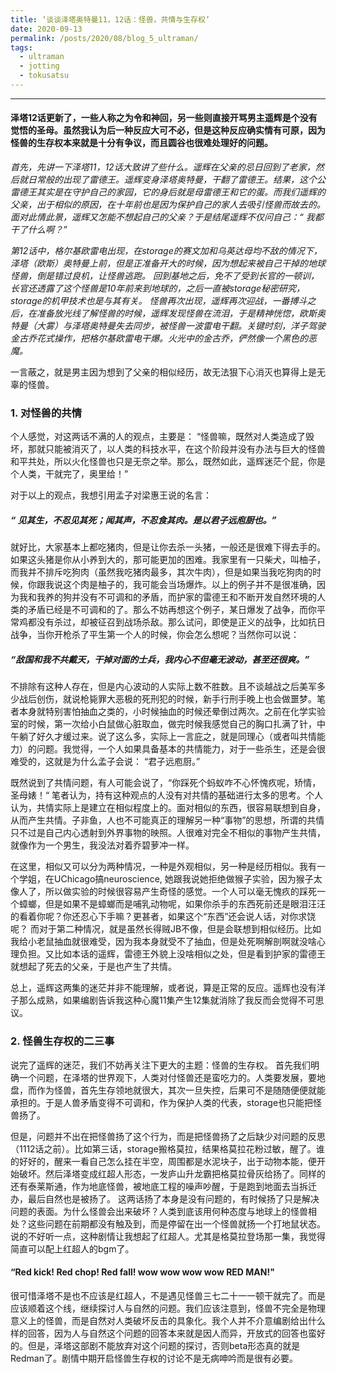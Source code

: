 ```yaml
---
title: ‘谈谈泽塔奥特曼11，12话：怪兽，共情与生存权’
date: 2020-09-13
permalink: /posts/2020/08/blog_5_ultraman/
tags:
  - ultraman
  - jotting
  - tokusatsu
---
```


---


#### 泽塔12话更新了，一些人称之为令和神回，另一些则直接开骂男主遥辉是个没有觉悟的圣母。虽然我认为后一种反应大可不必，但是这种反应确实情有可原，因为怪兽的生存权本来就是十分有争议，而且圆谷也很难处理好的问题。

*首先，先讲一下泽塔11，12话大致讲了些什么。遥辉在父亲的忌日回到了老家，然后就日常般的出现了雷德王。遥辉变身泽塔奥特曼，干翻了雷德王。结果，这个公雷德王其实是在守护自己的家园，它的身后就是母雷德王和它的蛋。而我们遥辉的父亲，出于相似的原因，在十年前也是因为保护自己的家人去吸引怪兽而故去的。面对此情此景，遥辉又怎能不想起自己的父亲？于是结尾遥辉不仅问自己：“ 我都干了什么啊？”*

*第12话中，格尔基欧雷电出现，在storage的赛文加和乌英达母均不敌的情况下，泽塔（欧斯）奥特曼上前，但是正准备开大的时候，因为想起来被自己干掉的地球怪兽，倒是错过良机，让怪兽逃跑。*
*回到基地之后，免不了受到长官的一顿训，长官还透露了这个怪兽是10年前来到地球的，之后一直被storage秘密研究，storage的机甲技术也是与其有关。*
*怪兽再次出现，遥辉再次迎战，一番搏斗之后，在准备放光线了解怪兽的时候，遥辉发现怪兽在流泪，于是精神恍惚，欧斯奥特曼（大雾）与泽塔奥特曼失去同步，被怪兽一波雷电干翻。关键时刻，洋子驾驶金古乔花式操作，把格尔基欧雷电干爆。火光中的金古乔，俨然像一个黑色的恶魔。*

一言蔽之，就是男主因为想到了父亲的相似经历，故无法狠下心消灭也算得上是无辜的怪兽。



### 1. 对怪兽的共情
个人感觉，对这两话不满的人的观点，主要是：
“怪兽嘛，既然对人类造成了毁坏，那就只能被消灭了，以人类的科技水平，在这个阶段并没有办法与巨大的怪兽和平共处，所以火化怪兽也只是无奈之举。那么，既然如此，遥辉迷茫个屁，你是个人类，干就完了，奥里给！”

对于以上的观点，我想引用孟子对梁惠王说的名言：
##### “ 见其生，不忍见其死；闻其声，不忍食其肉。是以君子远庖厨也。”
就好比，大家基本上都吃猪肉，但是让你去杀一头猪，一般还是很难下得去手的。如果这头猪是你从小养到大的，那可能更加的困难。我家里有一只柴犬，叫柚子，而我并不排斥吃狗肉（虽然我吃猪肉最多，其次牛肉），但是如果当我吃狗肉的时候，你跟我说这个肉是柚子的，我可能会当场爆炸。以上的例子并不是很准确，因为我和我养的狗并没有不可调和的矛盾，而护家的雷德王和不断开发自然环境的人类的矛盾已经是不可调和的了。那么不妨再想这个例子，某日爆发了战争，而你平常鸡都没有杀过，却被征召到战场杀敌。那么试问，即使是正义的战争，比如抗日战争，当你开枪杀了平生第一个人的时候，你会怎么想呢？当然你可以说：
##### “敌国和我不共戴天，干掉对面的士兵，我内心不但毫无波动，甚至还很爽。”

不排除有这种人存在，但是内心波动的人实际上数不胜数。且不谈越战之后美军多少战后创伤，就说枪毙罪大恶极的死刑犯的时候，新手行刑手晚上也会做噩梦。笔者本身就特别害怕抽血之类的，小时候抽血的时候还晕倒过两次。之前在化学实验室的时候，第一次给小白鼠做心脏取血，做完时候我感觉自己的胸口扎满了针，中午躺了好久才缓过来。说了这么多，实际上一言庇之，就是同理心（或者叫共情能力）的问题。我觉得，一个人如果具备基本的共情能力，对于一些杀生，还是会很难受的，这就是为什么孟子会说： “君子远庖厨。”

既然说到了共情问题，有人可能会说了，“你踩死个蚂蚁咋不心怀愧疚呢，矫情，圣母婊！“ 
笔者认为，持有这种观点的人没有对共情的基础进行太多的思考。个人认为，共情实际上是建立在相似程度上的。面对相似的东西，很容易联想到自身，从而产生共情。子非鱼，人也不可能真正的理解另一种“事物”的思想，所谓的共情只不过是自己内心透射到外界事物的映照。人很难对完全不相似的事物产生共情，就像作为一个男生，我没法对着乔碧萝冲一样。

在这里，相似又可以分为两种情况，一种是外观相似，另一种是经历相似。我有一个学姐，在UChicago搞neuroscience, 她跟我说她拒绝做猴子实验，因为猴子太像人了，所以做实验的时候很容易产生奇怪的感觉。一个人可以毫无愧疚的踩死一个蟑螂，但是如果不是蟑螂而是哺乳动物呢，如果你杀手的东西死前还是眼泪汪汪的看着你呢？你还忍心下手嘛？更甚者，如果这个“东西”还会说人话，对你求饶呢？
而对于第二种情况，就是虽然长得贼JB不像，但是会联想到相似经历。比如我给小老鼠抽血就很难受，因为我本身就受不了抽血，但是处死啊解剖啊就没啥心理负担。又比如本话的遥辉，雷德王外貌上没啥相似之处，但是看到护家的雷德王就想起了死去的父亲，于是也产生了共情。

总上，遥辉这两集的迷茫并非不能理解，或者说，算是正常的反应。遥辉也没有洋子那么成熟，如果编剧告诉我这种心魔11集产生12集就消除了我反而会觉得不可思议。


### 2. 怪兽生存权的二三事
说完了遥辉的迷茫，我们不妨再关注下更大的主题：怪兽的生存权。
首先我们明确一个问题，在泽塔的世界观下，人类对付怪兽还是蛮吃力的。人类要发展，要地盘，而作为怪兽，首先生存领地就很大，其次一旦失控，后果可不是随随便便就能承担的。于是人兽矛盾变得不可调和，作为保护人类的代表，storage也只能把怪兽扬了。

但是，问题并不出在把怪兽扬了这个行为，而是把怪兽扬了之后缺少对问题的反思（1112话之前）。比如第三话，storage搬格莫拉，结果格莫拉花粉过敏，醒了。谁的好好的，醒来一看自己怎么挂在半空，周围都是水泥块子，出于动物本能，便开始破坏。然后泽塔变成红超人形态，一发庐山升龙霸把格莫拉骨灰给扬了。同样的还有泰莱斯通，作为地底怪兽，被地底工程的噪声吵醒，于是跑到地面去当拆迁办，最后自然也是被扬了。 这两话扬了本身是没有问题的，有时候扬了只是解决问题的表面。为什么怪兽会出来破坏？人类到底该用何种态度与地球上的怪兽相处？这些问题在前期都没有触及到，而是停留在出一个怪兽就扬一个打地鼠状态。说的不好听一点，这种剧情让我想起了红超人。尤其是格莫拉登场那一集，我觉得简直可以配上红超人的bgm了。
#### “Red kick! Red chop! Red fall! wow wow wow wow RED MAN!"
很可惜泽塔不是也不应该是红超人，不是遇见怪兽三七二十一一顿干就完了。而是应该顺着这个线，继续探讨人与自然的问题。我们应该注意到，怪兽不完全是物理意义上的怪兽，而是自然对人类破坏反击的具象化。我个人并不介意编剧给出什么样的回答，因为人与自然这个问题的回答本来就是因人而异，开放式的回答也蛮好的。但是，泽塔这部剧不能放弃对这个问题的探讨，否则beta形态真的就是Redman了。剧情中期开启怪兽生存权的讨论不是无病呻吟而是很有必要。







